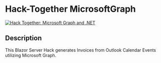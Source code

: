 # Hack-Together MicrosoftGraph 
[![Hack Together: Microsoft Graph and .NET](https://img.shields.io/badge/Microsoft%20-Hack--Together-orange?style=for-the-badge&logo=microsoft)](https://github.com/microsoft/hack-together)

## Description
This Blazor Server Hack generates Invoices from Outlook Calendar Events utilizing Microsoft Graph. 

